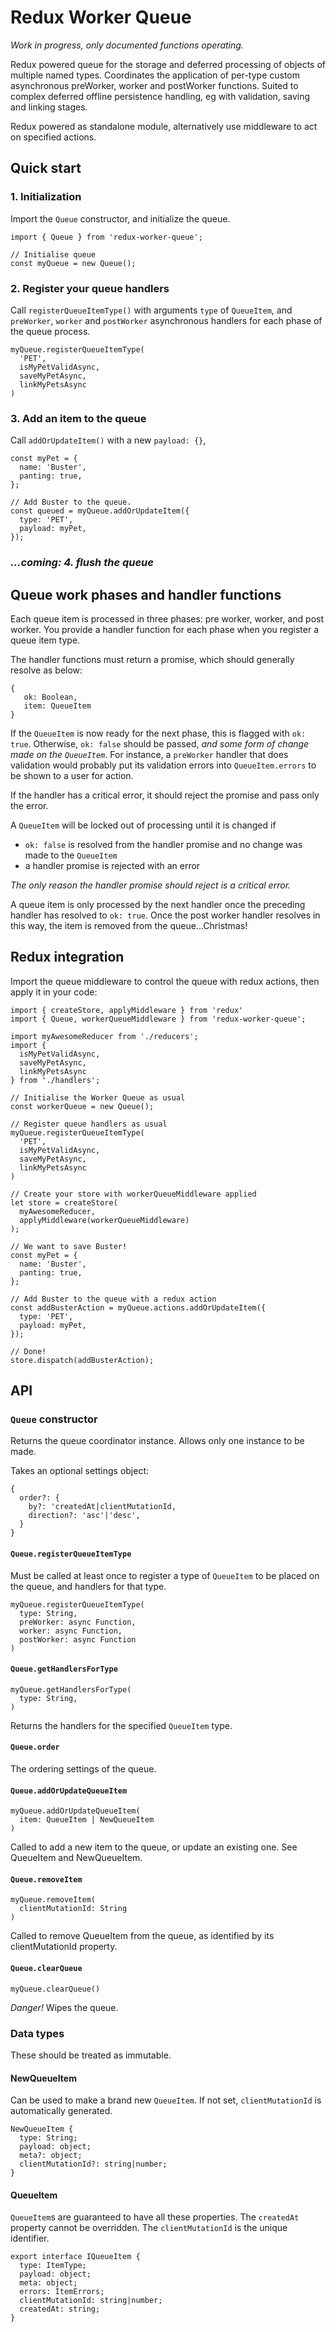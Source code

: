 # Redux Worker Queue

_Work in progress, only documented functions operating._

Redux powered queue for the storage and deferred processing of objects of multiple named types. Coordinates the application of per-type custom asynchronous preWorker, worker and postWorker functions. Suited to complex deferred offline persistence handling, eg with validation, saving and linking stages.

Redux powered as standalone module, alternatively use middleware to act on specified actions.

## Quick start

### 1. Initialization

Import the `Queue` constructor, and initialize the queue.

    import { Queue } from 'redux-worker-queue';

    // Initialise queue
    const myQueue = new Queue();

### 2. Register your queue handlers

Call `registerQueueItemType()` with arguments `type` of `QueueItem`, and `preWorker`, `worker` and `postWorker` asynchronous handlers for each phase of the queue process.

    myQueue.registerQueueItemType(
      'PET',
      isMyPetValidAsync,
      saveMyPetAsync,
      linkMyPetsAsync
    )

### 3. Add an item to the queue

Call `addOrUpdateItem()` with a new `payload: {}`,

    const myPet = {
      name: 'Buster',
      panting: true,
    };

    // Add Buster to the queue.
    const queued = myQueue.addOrUpdateItem({
      type: 'PET',
      payload: myPet,
    });

### _...coming: 4. flush the queue_

## Queue work phases and handler functions

Each queue item is processed in three phases: pre worker, worker, and post worker. You provide a handler function for each phase when you register a queue item type.

The handler functions must return a promise, which should generally resolve as below:

    {
       ok: Boolean,
       item: QueueItem
    }

If the `QueueItem` is now ready for the next phase, this is flagged with `ok: true`. Otherwise, `ok: false` should be passed, _and some form of change made on the `QueueItem`_. For instance, a `preWorker` handler that does validation would probably put its validation errors into `QueueItem.errors` to be shown to a user for action.

If the handler has a critical error, it should reject the promise and pass only the error.

A `QueueItem` will be locked out of processing until it is changed if

* `ok: false` is resolved from the handler promise and no change was made to the `QueueItem`
* a handler promise is rejected with an error

_The only reason the handler promise should reject is a critical error._

A queue item is only processed by the next handler once the preceding handler has resolved to `ok: true`. Once the post worker handler resolves in this way, the item is removed from the queue...Christmas!

## Redux integration

Import the queue middleware to control the queue with redux actions, then apply it in your code:

    import { createStore, applyMiddleware } from 'redux'
    import { Queue, workerQueueMiddleware } from 'redux-worker-queue';

    import myAwesomeReducer from './reducers';
    import {
      isMyPetValidAsync,
      saveMyPetAsync,
      linkMyPetsAsync
    } from './handlers';

    // Initialise the Worker Queue as usual
    const workerQueue = new Queue();

    // Register queue handlers as usual
    myQueue.registerQueueItemType(
      'PET',
      isMyPetValidAsync,
      saveMyPetAsync,
      linkMyPetsAsync
    )

    // Create your store with workerQueueMiddleware applied
    let store = createStore(
      myAwesomeReducer,
      applyMiddleware(workerQueueMiddleware)
    );

    // We want to save Buster!
    const myPet = {
      name: 'Buster',
      panting: true,
    };

    // Add Buster to the queue with a redux action
    const addBusterAction = myQueue.actions.addOrUpdateItem({
      type: 'PET',
      payload: myPet,
    });

    // Done!
    store.dispatch(addBusterAction);

## API

### `Queue` constructor

Returns the queue coordinator instance. Allows only one instance to be made.

Takes an optional settings object:

    {
      order?: {
        by?: 'createdAt|clientMutationId,
        direction?: 'asc'|'desc',
      }
    }

#### `Queue.registerQueueItemType`

Must be called at least once to register a type of `QueueItem` to be placed on the queue, and handlers for that type.

    myQueue.registerQueueItemType(
      type: String,
      preWorker: async Function,
      worker: async Function,
      postWorker: async Function
    )

#### `Queue.getHandlersForType`

    myQueue.getHandlersForType(
      type: String,
    )

Returns the handlers for the specified `QueueItem` type.

#### `Queue.order`

The ordering settings of the queue.

#### `Queue.addOrUpdateQueueItem`

    myQueue.addOrUpdateQueueItem(
      item: QueueItem | NewQueueItem
    )

Called to add a new item to the queue, or update an existing one. See QueueItem and NewQueueItem.

#### `Queue.removeItem`

    myQueue.removeItem(
      clientMutationId: String
    )

Called to remove QueueItem from the queue, as identified by its clientMutationId property.

#### `Queue.clearQueue`

    myQueue.clearQueue()

_Danger!_ Wipes the queue.

### Data types

These should be treated as immutable.

#### NewQueueItem

Can be used to make a brand new `QueueItem`. If not set, `clientMutationId` is automatically generated.

    NewQueueItem {
      type: String;
      payload: object;
      meta?: object;
      clientMutationId?: string|number;
    }

#### QueueItem

`QueueItem`s are guaranteed to have all these properties. The `createdAt` property cannot be overridden. The `clientMutationId` is the unique identifier.

    export interface IQueueItem {
      type: ItemType;
      payload: object;
      meta: object;
      errors: ItemErrors;
      clientMutationId: string|number;
      createdAt: string;
    }
